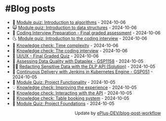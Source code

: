 # #Blog posts
<!-- BLOG-POST-LIST:START -->
- 🧰 [Module quiz: Introduction to algorithms](https://eplus.dev/module-quiz-introduction-to-algorithms) - 2024-10-06
- 😺 [Module quiz: Introduction to data structures](https://eplus.dev/module-quiz-introduction-to-data-structures) - 2024-10-06
- 🗽 [Coding Interview Preparation - Final graded assessment](https://eplus.dev/coding-interview-preparation-final-graded-assessment) - 2024-10-06
- 🌜 [Module quiz: Introduction to the coding interview](https://eplus.dev/module-quiz-introduction-to-the-coding-interview) - 2024-10-06
- 📝 [Knowledge check: Time complexity](https://eplus.dev/knowledge-check-time-complexity) - 2024-10-06
- 🚀 [Knowledge check: The coding interview](https://eplus.dev/knowledge-check-the-coding-interview) - 2024-10-06
- 💼 [UI/UX - Final Graded Quiz](https://eplus.dev/uiux-final-graded-quiz) - 2024-10-06
- 🦣 [Assessing Data Quality with Dataplex - GSP1158](https://eplus.dev/assessing-data-quality-with-dataplex-gsp1158) - 2024-10-05
- 👨‍🏫 [Redacting Sensitive Data with the DLP API &lpar;Solution&rpar;](https://eplus.dev/redacting-sensitive-data-with-the-dlp-api-solution) - 2024-10-05
- 🔭 [Continuous Delivery with Jenkins in Kubernetes Engine - GSP051](https://eplus.dev/continuous-delivery-with-jenkins-in-kubernetes-engine-gsp051) - 2024-10-05
- 🤡 [Module Quiz: Project Functionality](https://eplus.dev/module-quiz-project-functionality) - 2024-10-05
- 💡 [Knowledge check: Improving the experience](https://eplus.dev/knowledge-check-improving-the-experience) - 2024-10-05
- 🦣 [Knowledge check: Interacting with the API](https://eplus.dev/knowledge-check-interacting-with-the-api) - 2024-10-05
- 💪 [Knowledge check: Table booking system](https://eplus.dev/knowledge-check-table-booking-system) - 2024-10-05
- 🤡 [Module Quiz: Project Foundations](https://eplus.dev/module-quiz-project-foundations) - 2024-10-05<!-- BLOG-POST-LIST:END -->
<div align="right">
  Update by <a target="_blank"
    href="https://github.com/ePlus-DEV/blog-post-workflow">ePlus-DEV/blog-post-workflow</a>
</div>
